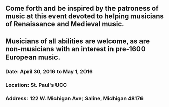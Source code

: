 ## Come forth and be inspired by the patroness of music at this event devoted to helping musicians of Renaissance and Medieval music.

## Musicians of all abilities are welcome, as are non-musicians with an interest in pre-1600 European music.

### Date: April 30, 2016 to May 1, 2016

### Location: St. Paul's UCC

### Address: 122 W. Michigan Ave; Saline, Michigan 48176
